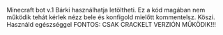 Minecraft bot v.1
Bárki használhatja letöltheti.
Ez a kód magában nem működik tehát kérlek nézz bele és konfigold mielőtt kommentelsz.
Köszi.
Használd egészséggel
FONTOS: CSAK CRACKELT VERZIÓN MŰKÖDIK!!!
